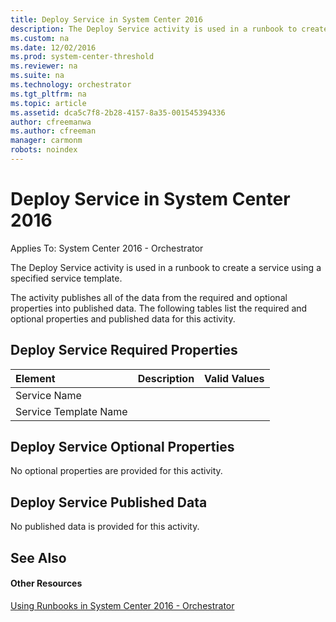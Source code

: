 ```yaml
---
title: Deploy Service in System Center 2016
description: The Deploy Service activity is used in a runbook to create a service using a specified service template.
ms.custom: na
ms.date: 12/02/2016
ms.prod: system-center-threshold
ms.reviewer: na
ms.suite: na
ms.technology: orchestrator
ms.tgt_pltfrm: na
ms.topic: article
ms.assetid: dca5c7f8-2b28-4157-8a35-001545394336
author: cfreemanwa
ms.author: cfreeman
manager: carmonm
robots: noindex
---
```

# Deploy Service in System Center 2016

Applies To: System Center 2016 - Orchestrator

The Deploy Service activity is used in a runbook to create a service using a specified service template.

The activity publishes all of the data from the required and optional properties into published data. The following tables list the required and optional properties and published data for this activity.

## Deploy Service Required Properties

| **Element**   | **Description** | **Valid Values** |
|:---|:---|:---|
| Service Name   |   |   |
| Service Template Name |   |   |

## Deploy Service Optional Properties

No optional properties are provided for this activity.

## Deploy Service Published Data

No published data is provided for this activity.

## See Also


#### Other Resources

[Using Runbooks in System Center 2016 - Orchestrator](https://technet.microsoft.com/en-us/library/hh403791.aspx)
